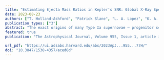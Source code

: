 ```yaml
---                                                                                                                                                                                            
title: "Estimating Ejecta Mass Ratios in Kepler's SNR: Global X-Ray Spectral Analysis Including Suzaku Systematics and Emitting Volume Uncertainties"                                      
date: 2023-08-23                                                                                                                                                   
authors: ["T. Holland-Ashford", "Patrick Slane", "L. A. Lopez", "K. A. Auchettl", "Vinay Kashyap"]                                                                                               
publication_types: ["3"]                                                                                                                                                                       
abstract: "The exact origins of many Type Ia supernovae – progenitor scenarios and explosive mechanisms – remain uncertain. In this work, we analyze the global Suzaku X-Ray spectrum of Kepler's supernova remnant in order to constrain mass ratios of various ejecta species synthesized during explosion. Critically, we account for the Suzaku telescope effective area calibration uncertainties of 5–20% by generating 100 mock effective area curves and using Markov Chain Monte Carlo based spectral fitting to produce 100 sets of best-fit parameter values. Additionally, we characterize the uncertainties from assumptions made about the emitting volumes of each model plasma component: finding that these uncertainties can be the dominant source of error. We then compare our calculated mass ratios to previous observational studies of Kepler's SNR and to the predictions of SN Ia simulations. Our mass ratio estimates require a ∼90% attenuated 12C +16O reaction rate and are potentially consistent with both near- and sub-M_Ch progenitors, but are inconsistent with the dynamically stable double detonation origin scenario and only marginally consistent with the dynamically unstable dynamically-driven double-degenerate double detonation (D^6) scenario."
featured: true                                                                                                                                                                                 
publication: "The Astrophysical Journal, Volume 955, Issue 1, article id 77, 21 pp. (2023)"

url_pdf: "https://ui.adsabs.harvard.edu/abs/2023ApJ...955...77H/"                                                                                                                       
doi: "10.3847/1538-4357/aced8d"                                                                                                                                                                         
---    
```

